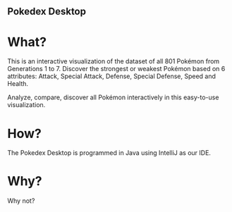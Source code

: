 ## Pokedex Desktop

# What?
This is an interactive visualization of the dataset of all 801 Pokémon from Generations 1 to 7. Discover the strongest or weakest Pokémon based on 6 attributes: Attack, Special Attack, Defense, Special Defense, Speed and Health.

Analyze, compare, discover all Pokémon interactively in this easy-to-use visualization.

# How?
The Pokedex Desktop is programmed in Java using IntelliJ as our IDE.

# Why?
Why not?
